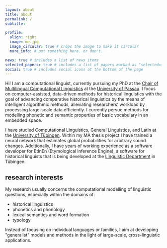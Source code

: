 ```yaml
---
layout: about
title: about
permalink: /
subtitle: 

profile:
  align: right
  image: me.jpg
  image_circular: true # crops the image to make it circular
  more_info: # put something here. or don't.

news: true # includes a list of news items
selected_papers: true # includes a list of papers marked as "selected={true}"
social: true # includes social icons at the bottom of the page
---
```


Hi! I am a computational linguist, currently pursuing my PhD at the [Chair of Multilingual Computational Linguistics](https://www.geku.uni-passau.de/en/mcl/) at the [University of Passau](https://www.uni-passau.de/en/). I focus on computer-assisted, data-driven methods for historical linguistics with the goal of advancing comparative historical linguistics by the means of intelligent algorithmic methods, alleviating researchers’ workload by processing large-scale data efficiently. I currently persue methods for modelling phonetic and semantic properties of basic vocabulary in an embedded space.

I have studied Computational Linguistics, General Linguistics, and Latin at the [University of Tübingen](https://uni-tuebingen.de/en/). Within my MA thesis project I have trained a neural network that estimates global probabilities for arbitrary sound changes. Additionally, I have years of working experience as a software developer for EtInEn (Etymological Inference Engine), a software for historical linguists that is being developed at the [Linguistic Department](https://uni-tuebingen.de/en/faculties/faculty-of-humanities/departments/modern-languages/department-of-linguistics/) in Tübingen.

## research interests

My research usually concerns the computational modelling of linguistic questions, especially within the domains of:
* historical linguistics
* phonetics and phonology
* lexical semantics and word formation
* typology

Instead of focusing on individual languages or families, I aim at developing "generalist" models and methods in the light of large-scale, cross-linguistic applications.
